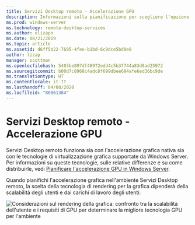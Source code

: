 ```yaml
---
title: Servizi Desktop remoto - Accelerazione GPU
description: Informazioni sulla pianificazione per scegliere l'opzione di virtualizzazione della grafica corretta per la propria distribuzione di Servizi Desktop remoto (RDS).
ms.prod: windows-server
ms.technology: remote-desktop-services
ms.author: elizapo
ms.date: 08/21/2019
ms.topic: article
ms.assetid: d6ff5b22-7695-4fee-b1bd-6c9dce5bd0e8
author: lizap
manager: scottman
ms.openlocfilehash: 5403be897df48972edd4c5b37744a83d8ad25972
ms.sourcegitcommit: b00d7c8968c4adc8f699dbee694afe6ed36bc9de
ms.translationtype: HT
ms.contentlocale: it-IT
ms.lasthandoff: 04/08/2020
ms.locfileid: "80861384"
---
```

# <a name="remote-desktop-services---gpu-acceleration"></a>Servizi Desktop remoto - Accelerazione GPU

Servizi Desktop remoto funziona sia con l'accelerazione grafica nativa sia con le tecnologie di virtualizzazione grafica supportate da Windows Server. Per informazioni su queste tecnologie, sulle relative differenze e su come distribuirle, vedi [Pianificare l'accelerazione GPU in Windows Server](../../virtualization/hyper-v/plan/plan-for-gpu-acceleration-in-windows-server.md).

Quando pianifichi l'accelerazione grafica nell'ambiente Servizi Desktop remoto, la scelta della tecnologia di rendering per la grafica dipenderà della scalabilità degli utenti e dai carichi di lavoro degli utenti:

![Considerazioni sul rendering della grafica: confronto tra la scalabilità dell'utente e i requisiti di GPU per determinare la migliore tecnologia GPU per l'ambiente](media/rds-gpu.png)
